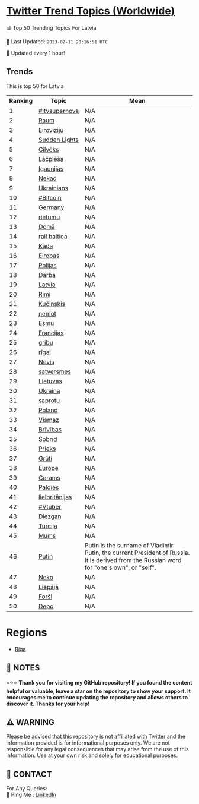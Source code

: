 [Twitter Trend Topics (Worldwide)](https://github.com/ErcinDedeoglu/Twitter-Trend-Topics)
==========


📊 Top 50 Trending Topics For Latvia

📆 Last Updated: `2023-02-11 20:16:51 UTC`

🔧 Updated every 1 hour!


## Trends

This is top 50 for Latvia

| Ranking | Topic | Mean |
| ------- | ------------ | ------------ |
| 1 | [#ltvsupernova](http://twitter.com/search?q=%23ltvsupernova) | N/A |
| 2 | [Raum](http://twitter.com/search?q=Raum) | N/A |
| 3 | [Eirovīziju](http://twitter.com/search?q=Eirov%c4%abziju) | N/A |
| 4 | [Sudden Lights](http://twitter.com/search?q=Sudden+Lights) | N/A |
| 5 | [Cilvēks](http://twitter.com/search?q=Cilv%c4%93ks) | N/A |
| 6 | [Lāčplēša](http://twitter.com/search?q=L%c4%81%c4%8dpl%c4%93%c5%a1a) | N/A |
| 7 | [Igaunijas](http://twitter.com/search?q=Igaunijas) | N/A |
| 8 | [Nekad](http://twitter.com/search?q=Nekad) | N/A |
| 9 | [Ukrainians](http://twitter.com/search?q=Ukrainians) | N/A |
| 10 | [#Bitcoin](http://twitter.com/search?q=%23Bitcoin) | N/A |
| 11 | [Germany](http://twitter.com/search?q=Germany) | N/A |
| 12 | [rietumu](http://twitter.com/search?q=rietumu) | N/A |
| 13 | [Domā](http://twitter.com/search?q=Dom%c4%81) | N/A |
| 14 | [rail baltica](http://twitter.com/search?q=rail+baltica) | N/A |
| 15 | [Kāda](http://twitter.com/search?q=K%c4%81da) | N/A |
| 16 | [Eiropas](http://twitter.com/search?q=Eiropas) | N/A |
| 17 | [Polijas](http://twitter.com/search?q=Polijas) | N/A |
| 18 | [Darba](http://twitter.com/search?q=Darba) | N/A |
| 19 | [Latvia](http://twitter.com/search?q=Latvia) | N/A |
| 20 | [Rimi](http://twitter.com/search?q=Rimi) | N/A |
| 21 | [Kučinskis](http://twitter.com/search?q=Ku%c4%8dinskis) | N/A |
| 22 | [ņemot](http://twitter.com/search?q=%c5%86emot) | N/A |
| 23 | [Esmu](http://twitter.com/search?q=Esmu) | N/A |
| 24 | [Francijas](http://twitter.com/search?q=Francijas) | N/A |
| 25 | [gribu](http://twitter.com/search?q=gribu) | N/A |
| 26 | [rīgai](http://twitter.com/search?q=r%c4%abgai) | N/A |
| 27 | [Nevis](http://twitter.com/search?q=Nevis) | N/A |
| 28 | [satversmes](http://twitter.com/search?q=satversmes) | N/A |
| 29 | [Lietuvas](http://twitter.com/search?q=Lietuvas) | N/A |
| 30 | [Ukraina](http://twitter.com/search?q=Ukraina) | N/A |
| 31 | [saprotu](http://twitter.com/search?q=saprotu) | N/A |
| 32 | [Poland](http://twitter.com/search?q=Poland) | N/A |
| 33 | [Vismaz](http://twitter.com/search?q=Vismaz) | N/A |
| 34 | [Brīvības](http://twitter.com/search?q=Br%c4%abv%c4%abbas) | N/A |
| 35 | [Šobrīd](http://twitter.com/search?q=%c5%a0obr%c4%abd) | N/A |
| 36 | [Prieks](http://twitter.com/search?q=Prieks) | N/A |
| 37 | [Grūti](http://twitter.com/search?q=Gr%c5%abti) | N/A |
| 38 | [Europe](http://twitter.com/search?q=Europe) | N/A |
| 39 | [Cerams](http://twitter.com/search?q=Cerams) | N/A |
| 40 | [Paldies](http://twitter.com/search?q=Paldies) | N/A |
| 41 | [lielbritānijas](http://twitter.com/search?q=lielbrit%c4%81nijas) | N/A |
| 42 | [#Vtuber](http://twitter.com/search?q=%23Vtuber) | N/A |
| 43 | [Diezgan](http://twitter.com/search?q=Diezgan) | N/A |
| 44 | [Turcijā](http://twitter.com/search?q=Turcij%c4%81) | N/A |
| 45 | [Mums](http://twitter.com/search?q=Mums) | N/A |
| 46 | [Putin](http://twitter.com/search?q=Putin) | Putin is the surname of Vladimir Putin, the current President of Russia. It is derived from the Russian word for "one's own", or "self". |
| 47 | [Neko](http://twitter.com/search?q=Neko) | N/A |
| 48 | [Liepājā](http://twitter.com/search?q=Liep%c4%81j%c4%81) | N/A |
| 49 | [Forši](http://twitter.com/search?q=For%c5%a1i) | N/A |
| 50 | [Depo](http://twitter.com/search?q=Depo) | N/A |



# Regions

* [Riga](</Latvia/Riga.md>)



## 📝 NOTES

⭐⭐⭐ **Thank you for visiting my GitHub repository! If you found the content helpful or valuable, leave a star on the repository to show your support. It encourages me to continue updating the repository and allows others to discover it. Thanks for your help!**


## ⚠️ WARNING

Please be advised that this repository is not affiliated with Twitter and the information provided is for informational purposes only. We are not responsible for any legal consequences that may arise from the use of this information. Use at your own risk and solely for educational purposes.


## 📨 CONTACT

 For Any Queries:  
            🏓 Ping Me : [LinkedIn](https://www.linkedin.com/in/ercindedeoglu/)
